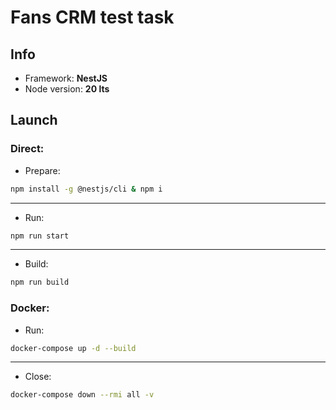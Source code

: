# Fans CRM test task

## Info

* Framework: **NestJS**
* Node version: **20 lts**

## Launch
### Direct:
* Prepare:
    
```bash
npm install -g @nestjs/cli & npm i
```
<hr/>

* Run:

```bash
npm run start
```
<hr/>

* Build:

```bash
npm run build
```

### Docker:
* Run:

```bash
docker-compose up -d --build
```
<hr/>

* Close:

```bash
docker-compose down --rmi all -v
```
